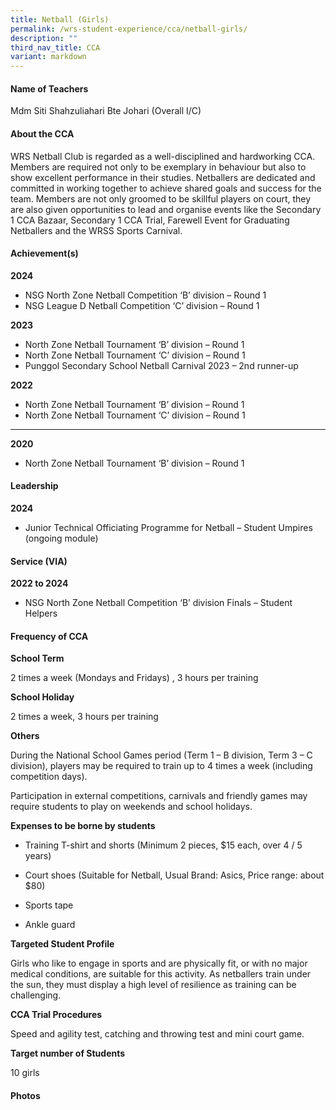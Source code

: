 ```yaml
---
title: Netball (Girls)
permalink: /wrs-student-experience/cca/netball-girls/
description: ""
third_nav_title: CCA
variant: markdown
---
```

#### **Name of Teachers**

Mdm Siti Shahzuliahari Bte Johari  (Overall I/C)

#### **About the CCA**

WRS Netball Club is regarded as a well-disciplined and hardworking CCA. Members are required not only to be exemplary in behaviour but also to show excellent performance in their studies. Netballers are dedicated and committed in working together to achieve shared goals and success for the team. Members are not only groomed to be skillful players on court, they are also given opportunities to lead and organise events like the Secondary 1 CCA Bazaar, Secondary 1 CCA Trial, Farewell Event for Graduating Netballers and the WRSS Sports Carnival. 



#### **Achievement(s)**

**2024**

* NSG North Zone Netball Competition ‘B’ division – Round 1
* NSG League D Netball Competition ‘C’ division – Round 1


**2023**

* North Zone Netball Tournament ‘B’ division – Round 1
* North Zone Netball Tournament ‘C’ division – Round 1
* Punggol Secondary School Netball Carnival 2023 – 2nd runner-up


**2022**

* North Zone Netball Tournament ‘B’ division – Round 1
* North Zone Netball Tournament ‘C’ division – Round 1

****

**2020**

* North Zone Netball Tournament ‘B’ division – Round 1

#### **Leadership**

**2024**

* Junior Technical Officiating Programme for Netball – Student Umpires (ongoing module)

#### **Service (VIA)**

**2022 to 2024**

* NSG North Zone Netball Competition ‘B’ division Finals – Student Helpers


#### Frequency of CCA

**School Term**

2 times a week (Mondays and Fridays) , 3 hours per training 

**School Holiday**

2 times a week, 3 hours per training

**Others**

During the National School Games period (Term 1 – B division, Term 3 – C division), players may be required to train up to 4 times a week (including competition days).

Participation in external competitions, carnivals and friendly games may require students to play on weekends and school holidays.


**Expenses to be borne by students**

* Training T-shirt and shorts 
(Minimum 2 pieces, $15 each, over 4 / 5 years)

* Court shoes 
(Suitable for Netball, Usual Brand: Asics, Price range: about $80) 
* Sports tape
* Ankle guard

**Targeted Student Profile**

Girls who like to engage in sports and are physically fit, or with no major medical conditions, are suitable for this activity. As netballers train under the sun, they must display a high level of resilience as training can be challenging.

 **CCA Trial Procedures**

Speed and agility test, catching and throwing test and mini court game.

 **Target number of Students**
 
10 girls

#### Photos